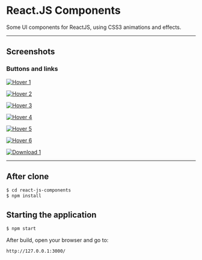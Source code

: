 # React.JS Components

Some UI components for ReactJS, using CSS3 animations and effects.

---

## Screenshots

### Buttons and links

[![Hover 1](https://github.com/EduardoRotundaro/react-js-components/blob/master/doc/screenshots/button_hover_1.png)](https://github.com/EduardoRotundaro/react-js-components/tree/master/src/templates/buttons/hover-effects-1)


[![Hover 2](https://github.com/EduardoRotundaro/react-js-components/blob/master/doc/screenshots/button_hover_2.png)](https://github.com/EduardoRotundaro/react-js-components/tree/master/src/templates/buttons/hover-effects-2)


[![Hover 3](https://github.com/EduardoRotundaro/react-js-components/blob/master/doc/screenshots/button_hover_3.png)](https://github.com/EduardoRotundaro/react-js-components/tree/master/src/templates/buttons/hover-effects-3)


[![Hover 4](https://github.com/EduardoRotundaro/react-js-components/blob/master/doc/screenshots/button_hover_4.png)](https://github.com/EduardoRotundaro/react-js-components/tree/master/src/templates/buttons/hover-effects-4)


[![Hover 5](https://github.com/EduardoRotundaro/react-js-components/blob/master/doc/screenshots/button_hover_5.png)](https://github.com/EduardoRotundaro/react-js-components/tree/master/src/templates/buttons/hover-effects-5)


[![Hover 6](https://github.com/EduardoRotundaro/react-js-components/blob/master/doc/screenshots/button_hover_6.png)](https://github.com/EduardoRotundaro/react-js-components/tree/master/src/templates/buttons/hover-effects-6)


[![Download 1](https://github.com/EduardoRotundaro/react-js-components/blob/master/doc/screenshots/download_1.png)](https://github.com/EduardoRotundaro/react-js-components/tree/master/src/templates/buttons/download-1)

---

## After clone

```sh
$ cd react-js-components
$ npm install
```

## Starting the application

```sh
$ npm start
```

After build, open your browser and go to:

```sh
http://127.0.0.1:3000/
```
